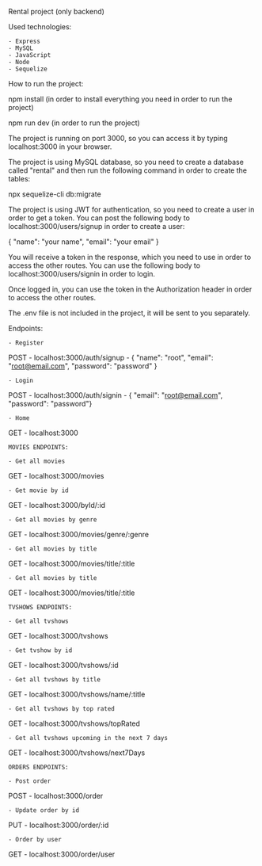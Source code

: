 Rental project (only backend) 

Used technologies:

    - Express
    - MySQL
    - JavaScript
    - Node
    - Sequelize

How to run the project:

npm install (in order to install everything you need in order to run the project)

npm run dev (in order to run the project)

The project is running on port 3000, so you can access it by typing localhost:3000 in your browser.

The project is using MySQL database, so you need to create a database called "rental" and then run the following command in order to create the tables:

npx sequelize-cli db:migrate

The project is using JWT for authentication, so you need to create a user in order to get a token. You can post the following body to localhost:3000/users/signup in order to create a user:

{
    "name": "your name",
    "email": "your email"
}

You will receive a token in the response, which you need to use in order to access the other routes. You can use the following body to localhost:3000/users/signin in order to login.

Once logged in, you can use the token in the Authorization header in order to access the other routes.

The .env file is not included in the project, it will be sent to you separately.

Endpoints:

	- Register
POST - localhost:3000/auth/signup - { "name": "root", "email": "root@email.com",  "password": "password" }

	- Login
POST - localhost:3000/auth/signin - { "email": "root@email.com",  "password": "password"}

	- Home
GET - localhost:3000


    MOVIES ENDPOINTS:

    - Get all movies

GET - localhost:3000/movies

    - Get movie by id

GET - localhost:3000/byId/:id

    - Get all movies by genre

GET - localhost:3000/movies/genre/:genre

    - Get all movies by title

GET - localhost:3000/movies/title/:title

    - Get all movies by title

GET - localhost:3000/movies/title/:title
	

    TVSHOWS ENDPOINTS:

    - Get all tvshows

GET - localhost:3000/tvshows

    - Get tvshow by id

GET - localhost:3000/tvshows/:id

    - Get all tvshows by title

GET - localhost:3000/tvshows/name/:title

    - Get all tvshows by top rated

GET - localhost:3000/tvshows/topRated

    - Get all tvshows upcoming in the next 7 days

GET - localhost:3000/tvshows/next7Days

    ORDERS ENDPOINTS:

    - Post order

POST - localhost:3000/order

    - Update order by id

PUT - localhost:3000/order/:id

    - Order by user

GET - localhost:3000/order/user

